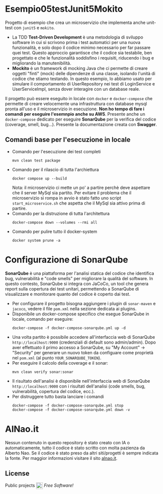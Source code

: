 # Esempio05testJunit5Mokito
Progetto di esempio che crea un microservizio che implementa anche unit-test con `junit5` e `mokito`.
- La TDD **Test-Driven Development** è una metodologia di sviluppo software in cui si scrivono prima i test automatici per una nuova funzionalità, e solo dopo il codice minimo necessario per far passare quei test. Questo approccio garantisce che il codice sia testabile, ben progettato e che le funzionalità soddisfino i requisiti, riducendo i bug e migliorando la manutenibilità.
- **Mockito** è un framework di mocking Java che ci permette di creare oggetti "finti" (mock) delle dipendenze di una classe, isolando l'unità di codice che stiamo testando. In questo esempio, lo abbiamo usato per simulare il comportamento di UserRepository nei test di LoginService e UserServiceImpl, senza dover interagire con un database reale.


Il progetto può essere eseguito in locale con `docker` e `docker-compose` che permette di creare velocemente una infrastruttura con database mysql pronta all'uso e il microservizio in esecuzione. **Non ho tempo di fare i comandi per eseguire l'esemnpio anche su AWS**.
Presente anche un `docker-compose` dedicato per eseguire **SonarQube** per la verifica del codice (coverage, smell, bug...). Presente la documentazione creata con **Swagger**.


## Comandi base per l'esecuzione in locale
- Comando per l'esecuzione dei test completi
    ```
    mvn clean test package
    ```
- Comando per il rilascio di tutta l'archiettura
    ```
    docker compose up --build
    ```
    Nota: il microservizio ci mette un po' a partire perchè deve aspettare che il server MySql sia partito. Per evitare il problema che il microservizio si rompa in avvio è stato fatto uno script `start_microservice.sh` che aspetta che il MySql sia attivo prima di partire.
- Comando per la distruzione di tutta l'architettura
    ```
    docker-compose down --volumes --rmi all
    ```
- Comando per pulire tutto il docker-system
    ```
    docker system prune -a
    ```

# Configurazione di SonarQube
**SonarQube** è una piattaforma per l'analisi statica del codice che identifica bug, vulnerabilità e "code smells" per migliorare la qualità del software. In questo contesto, SonarQube si integra con JaCoCo, un tool che genera report sulla copertura dei test unitari, permettendo a SonarQube di visualizzare e monitorare quanto del codice è coperto dai test. 


- Per configurare il progetto bisogna aggiungere i plugin di `sonar-maven` e `jacoco`, vedere il file `pom.xml` nella sezione dedicata ai plugins.
- Disponibile un docker-compose specifico che esegue SonarQube in locale, comando per eseguire:
    ```
    docker-compose -f docker-compose-sonarqube.yml up -d
    ```
- Una volta partito è possibile accedere all'interfaccia web di SonarQube `http://localhost:9000` (credenziali di default sono admin/admin). Dopo aver effettuato il primo accesso a SonarQube, su "My Account" -> "Security" per generare un nuovo token da configuare come proprietà nel `pom.xml` (al punto `YOUR_SONARQUBE_TOKEN`).
- Per eseguire il calcolo della coverage e il sonar:
    ```
    mvn clean verify sonar:sonar
    ```
- Il risultato dell'analisi è disponibile nell'interfaccia web di SonarQube `http://localhost:9000` con i risultati dell'analisi (code smells, bug, vulnerabilità, copertura del codice, ecc.).
- Per distruggere tutto basta lanciare i comandi
    ```
    docker-compose -f docker-compose-sonarqube.yml stop
    docker-compose -f docker-compose-sonarqube.yml down -v
    ```

# AlNao.it
Nessun contenuto in questo repository è stato creato con IA o automaticamente, tutto il codice è stato scritto con molta pazienza da Alberto Nao. Se il codice è stato preso da altri siti/progetti è sempre indicata la fonte. Per maggior informazioni visitare il sito [alnao.it](https://www.alnao.it/).


## License
Public projects 
<a href="https://it.wikipedia.org/wiki/GNU_General_Public_License"  valign="middle"><img src="https://img.shields.io/badge/License-GNU-blue" style="height:22px;"  valign="middle"></a> 
*Free Software!*
